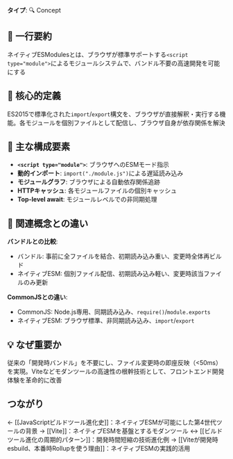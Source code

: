 **タイプ**: 🔍 Concept

## 📝 一行要約
ネイティブESModulesとは、ブラウザが標準サポートする`<script type="module">`によるモジュールシステムで、バンドル不要の高速開発を可能にする

## 🎯 核心的定義
ES2015で標準化された`import`/`export`構文を、ブラウザが直接解釈・実行する機能。各モジュールを個別ファイルとして配信し、ブラウザ自身が依存関係を解決

## 🌟 主な構成要素
- **`<script type="module">`**: ブラウザへのESMモード指示
- **動的インポート**: `import("./module.js")`による遅延読み込み
- **モジュールグラフ**: ブラウザによる自動依存関係追跡
- **HTTPキャッシュ**: 各モジュールファイルの個別キャッシュ
- **Top-level await**: モジュールレベルでの非同期処理

## 🔄 関連概念との違い
**バンドルとの比較**:
- バンドル: 事前に全ファイルを結合、初期読み込み重い、変更時全体再ビルド
- ネイティブESM: 個別ファイル配信、初期読み込み軽い、変更時該当ファイルのみ更新

**CommonJSとの違い**:
- CommonJS: Node.js専用、同期読み込み、`require()`/`module.exports`
- ネイティブESM: ブラウザ標準、非同期読み込み、`import`/`export`

## 💡 なぜ重要か
従来の「開発時バンドル」を不要にし、ファイル変更時の即座反映（<50ms）を実現。Viteなどモダンツールの高速性の根幹技術として、フロントエンド開発体験を革命的に改善

## つながり
← [[JavaScriptビルドツール進化史]]：ネイティブESMが可能にした第4世代ツールの背景
→ [[Vite]]：ネイティブESMを基盤とするモダンツール
↔ [[ビルドツール進化の周期的パターン]]：開発時間短縮の技術進化例
→ [[Viteが開発時esbuild、本番時Rollupを使う理由]]：ネイティブESMの実践的活用
